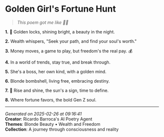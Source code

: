 # Golden Girl's Fortune Hunt

> *This poem got me like 🤑💫*

**1.** 🌟 Golden locks, shining bright, a beauty in the night.


**2.** Wealth whispers, "Seek your path, and find your soul's worth."


**3.** Money moves, a game to play, but freedom's the real pay. 💰


**4.** In a world of trends, stay true, and break through.


**5.** She's a boss, her own kind, with a golden mind.


**6.** Blonde bombshell, living free, embracing destiny.


**7.** 🌅 Rise and shine, the sun's a sign, time to define.


**8.** Where fortune favors, the bold Gen Z soul.



---

*Generated on 2025-02-26 at 09:16:41*  
**Creator**: Ricardo Barroca's AI Poetry Agent  
**Themes**: Blonde Beauty • Wealth and Freedom  
**Collection**: A journey through consciousness and reality